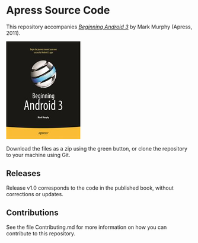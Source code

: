 # Apress Source Code

This repository accompanies [*Beginning Android 3*](http://www.apress.com/9781430232971) by Mark Murphy (Apress, 2011).

![Cover image](9781430232971.jpg)

Download the files as a zip using the green button, or clone the repository to your machine using Git.

## Releases

Release v1.0 corresponds to the code in the published book, without corrections or updates.

## Contributions

See the file Contributing.md for more information on how you can contribute to this repository.
